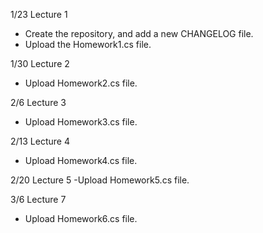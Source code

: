 1/23 Lecture 1
- Create the repository, and add a new CHANGELOG file.
- Upload the Homework1.cs file.

1/30 Lecture 2
- Upload Homework2.cs file.

2/6 Lecture 3
- Upload Homework3.cs file.

2/13 Lecture 4
- Upload Homework4.cs file.

2/20 Lecture 5
-Upload Homework5.cs file.

3/6 Lecture 7
- Upload Homework6.cs file.
